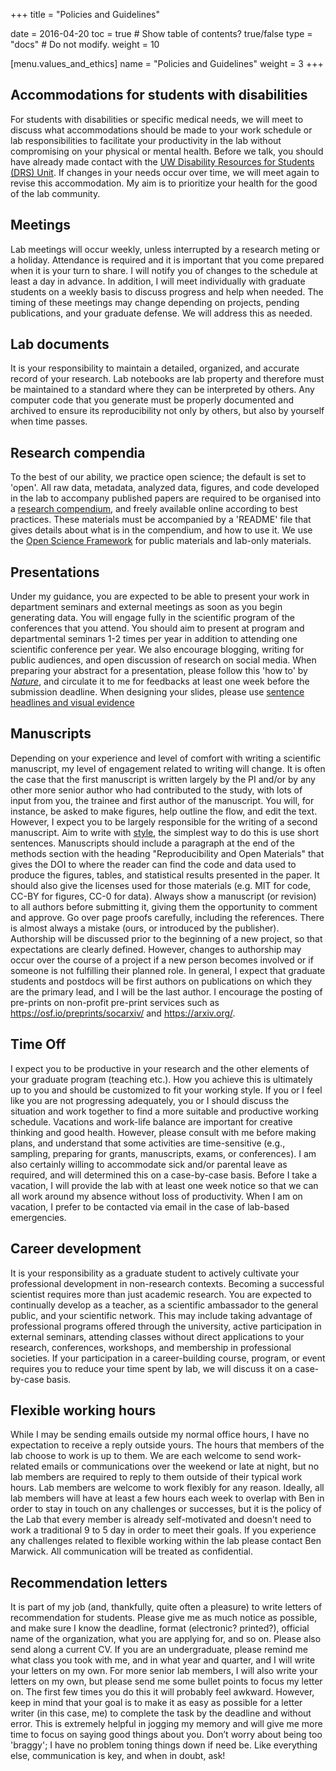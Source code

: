 +++
title = "Policies and Guidelines"

date = 2016-04-20
toc = true  # Show table of contents? true/false
type = "docs"  # Do not modify.
weight = 10

[menu.values_and_ethics]
    name = "Policies and Guidelines"
    weight = 3
+++
<script src="https://hypothes.is/embed.js" async></script>

## Accommodations for students with disabilities

For students with disabilities or specific medical needs, we will meet to discuss what accommodations should  be made to your work schedule or lab responsibilities to facilitate your productivity in the lab without compromising on your physical or mental health. Before we talk, you should have already made contact with the [UW Disability Resources for Students (DRS) Unit](http://depts.washington.edu/uwdrs/). If changes in your needs occur over time, we will meet again to revise this accommodation. My aim is to prioritize your health for the good of the lab community.

## Meetings 

Lab meetings will occur weekly, unless interrupted by a research meting or a holiday. Attendance is required and it is important that you come prepared when it is your turn to share. I will notify you of changes to the schedule at least a day in advance. In addition, I will meet individually with graduate students on a weekly basis to discuss progress and help when needed. The timing of these meetings may change depending on projects, pending publications, and your graduate defense. We will address this as needed.

## Lab documents

It is your responsibility to maintain a detailed, organized, and accurate record of your research. Lab notebooks are lab property and therefore must be maintained to a standard where they can be interpreted by others. Any computer code that you generate must be properly documented and archived to ensure its reproducibility not only by others, but also by yourself when time passes.

## Research compendia

To the best of our ability, we practice open science; the default is set to 'open'. All raw data, metadata, analyzed data, figures, and code developed in the lab to accompany published papers are required to be organised into a [research compendium](https://research-compendium.science/), and freely available online according to best practices. These materials must be accompanied by a 'README' file that gives details about what is in the compendium, and how to use it. We use the [Open Science Framework](https://osf.io/) for public materials and lab-only materials.

## Presentations  

Under my guidance, you are expected to be able to present your work in department seminars and external meetings as soon as you begin generating data. You will engage fully in the scientific program of the conferences that you attend. You should aim to present at program and departmental seminars 1-2 times per year in addition to attending one scientific conference per year.  We also encourage blogging, writing for public audiences, and open discussion of research on social media. When preparing your abstract for a presentation, please follow this 'how to' by [_Nature_](https://www.nature.com/documents/nature-summary-paragraph.pdf), and circulate it to me for feedbacks at least one week before the submission deadline. When designing your slides, please use [sentence headlines and visual evidence](https://drive.google.com/file/d/0B87CmPqGXTzlOVJlblhObHpaSU0/view?usp=sharing)

## Manuscripts

Depending on your experience and level of comfort with writing a scientific manuscript, my level of engagement related to writing will change. It is often the case that the first manuscript is written largely by the PI and/or by any other more senior author who had contributed to the study, with lots of input from you, the trainee and first author of the manuscript. You will, for instance, be asked to make figures, help outline the flow, and edit the text. However, I expect you to be largely responsible for the writing of a second manuscript. Aim to write with [style](https://drive.google.com/drive/u/1/folders/0B87CmPqGXTzlN0hHVDNuNEhZZWs), the simplest way to do this is use short sentences. Manuscripts should include a paragraph at the end of the methods section with the heading "Reproducibility and Open Materials" that gives the DOI to where the reader can find the code and data used to produce the figures, tables, and statistical results presented in the paper. It should also give the licenses used for those materials (e.g. MIT for code, CC-BY for figures, CC-0 for data). Always show a manuscript (or revision) to all authors before submitting it, giving them the opportunity to comment and approve. Go over page proofs carefully, including the references. There is almost always a mistake (ours, or introduced by the publisher). Authorship will be discussed prior to the beginning of a new project, so that expectations are clearly defined. However, changes to authorship may occur over the course of a project if a new person becomes involved or if someone is not fulfilling their planned role. In general, I expect that graduate students and postdocs will be first authors on publications on which they are the primary lead, and I will be the last author. I encourage the posting of pre-prints on non-profit pre-print services such as https://osf.io/preprints/socarxiv/ and https://arxiv.org/.

## Time Off

I expect you to be productive in your research and the other elements of your graduate program (teaching etc.). How you achieve this is ultimately up to you and should be customized to fit your working style. If you or I feel like you are not progressing adequately, you or I should discuss the situation and work together to find a more suitable and productive working schedule. Vacations and work-life balance are important for creative thinking and good health. However, please consult with me before making plans, and understand that some activities are time-sensitive (e.g., sampling, preparing for grants, manuscripts, exams, or conferences). I am also certainly willing to accommodate sick and/or parental leave as required, and will determined this on a case-by-case basis. Before I take a vacation, I will provide the lab with at least one week notice so that we can all work around my absence without loss of productivity. When I am on vacation, I prefer to be contacted via email in the case of lab-based emergencies.

## Career development

It is your responsibility as a graduate student to actively cultivate your professional development in non-research contexts. Becoming a successful scientist requires more than just academic research. You are expected to continually develop as a teacher, as a scientific ambassador to the general public, and your scientific network. This may include taking advantage of professional programs offered through the university, active participation in external seminars, attending classes without direct applications to your research, conferences, workshops, and membership in professional societies. If your participation in a career-building course, program, or event requires you to reduce your time spent by lab, we will discuss it on a case-by-case basis.

## Flexible working hours

While I may be sending emails outside my normal office hours, I have no expectation to receive a reply outside yours. The hours that members of the lab choose to work is up to them. We are each welcome to send work-related emails or communications over the weekend or late at night, but no lab members are required to reply to them outside of their typical work hours. Lab members are welcome to work flexibly for any reason. Ideally, all lab members will have at least a few hours each week to overlap with Ben in order to stay in touch on any challenges or successes, but it is the policy of the Lab that every member is already self-motivated and doesn't need to work a traditional 9 to 5 day in order to meet their goals. If you experience any challenges related to flexible working within the lab please contact Ben Marwick. All communication will be treated as confidential.

## Recommendation letters

It is part of my job (and, thankfully, quite often a pleasure) to write letters of recommendation for students. Please give me as much notice as possible, and make sure I know the deadline, format (electronic? printed?), official name of the organization, what you are applying for, and so on. Please also send along a current CV. If you are an undergraduate, please remind me what class you took with me, and in what year and quarter, and I will write your letters on my own. For more senior lab members, I will also write your letters on my own, but please send me some bullet points to focus my letter on. The first few times you do this it will probably feel awkward. However, keep in mind that your goal is to make it as easy as possible for a letter writer (in this case, me) to complete the task by the deadline and without error. This is extremely helpful in jogging my memory and will give me more time to focus on saying good things about you. Don’t worry about being too 'braggy'; I have no problem toning things down if need be. Like everything else, communication is key, and when in doubt, ask!
